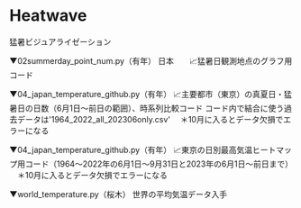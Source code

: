 # Heatwave
猛暑ビジュアライゼーション

▼02summerday_point_num.py（有年）
日本　　📈猛暑日観測地点のグラフ用コード

▼04_japan_temperature_github.py（有年）
📈主要都市（東京）の真夏日・猛暑日の日数（6月1日〜前日の範囲）、時系列比較コード
コード内で結合に使う過去データは'1964_2022_all_202306only.csv'
　＊10月に入るとデータ欠損でエラーになる
 
▼04_japan_temperature_github.py（有年）
📈東京の日別最高気温ヒートマップ用コード（1964〜2022年の6月1日〜9月31日と2023年の6月1日〜前日まで）  
　＊10月に入るとデータ欠損でエラーになる


▼world_temperature.py（桜木）
世界の平均気温データ入手
